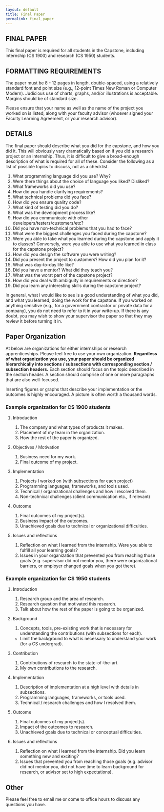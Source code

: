 ```yaml
---
layout: default
title: Final Paper
permalink: final_paper
---
```


## FINAL PAPER

This final paper is required for all students in the Capstone, including internship (CS 1900) and research (CS 1950) students.

## FORMATTING REQUIREMENTS

The paper must be 8 - 12 pages in length, double-spaced, using a relatively standard font and point size (e.g., 12-point Times New Roman or Computer Modern).  Judicious use of charts, graphs, and/or illustrations is acceptable.  Margins should be of standard size.

Please ensure that your name as well as the name of the project you worked on is listed, along with your faculty advisor (whoever signed your Faculty Learning Agreement, or your research advisor).

## DETAILS

The final paper should describe what you did for the capstone, and how you did it.  This will obviously vary dramatically based on if you did a research project or an internship.  Thus, it is difficult to give a broad-enough description of what is required for all of these.  Consider the following as a list of possible topics to discuss, not as a checklist.

1. What programming language did you use?  Why?
2. Were there things about the choice of language you liked?  Disliked?
3. What frameworks did you use?
4. How did you handle clarifying requirements?
5. What technical problems did you face?
6. How did you ensure quality code?
7. What kind of testing did you do?
8. What was the development process like?
9. How did you communicate with other developers/testers/customers/etc?
10. Did you have non-technical problems that you had to face?
11. What were the biggest challenges you faced during the capstone?
12. Were you able to take what you learned during the capstone and apply it to classes?  Conversely, were you able to use what you learned in class for the capstone project?
13. How did you design the software you were writing?
14. Did you present the project to customers?  How did you plan for it?
15. What was day-to-day life like?
16. Did you have a mentor?  What did they teach you?
17. What was the worst part of the capstone project?
18. How did you deal with ambiguity in requirements or direction?
19. Did you learn any interesting skills during the capstone project?

In general, what I would like to see is a good understanding of what you did, and what you learned, doing the work for the capstone.  If you worked on anything sensitive (e.g., for a government contractor or private data for a company), you do not need to refer to it in your write-up.  If there is any doubt, you may wish to show your supervisor the paper so that they may review it before turning it in.

## Paper Organization

At below are organizations for either internships or research
apprenticeships.  Please feel free to use your own organization.  **Regardless
of what organization you use, your paper should be organized
hierarchically into sections / subsections with corresponding section /
subsection headers.**  Each section should focus on the topic described in the
section header.  A section should comprise of one or more paragraphs that
are also well-focused.

Inserting figures or graphs that describe your implementation or the
outcomes is highly encouraged.  A picture is often worth a thousand words.

### Example organization for CS 1900 students

1. Introduction
    1. The company and what types of products it makes.
    1. Placement of my team in the organization.
    1. How the rest of the paper is organized.
    
1. Objectives / Motivation
    1. Business need for my work.
    1. Final outcome of my project.
  
1. Implementation
    1. Projects I worked on (with subsections for each project)
    1. Programming languages, frameworks, and tools used.
    1. Technical / organizational challenges and how I resolved them.
    1. Non-technical challenges (client communication etc., if relevant)
    
1. Outcome
    1. Final outcomes of my project(s).
    1. Business impact of the outcomes.
    1. Unachieved goals due to technical or organizational difficulties.

1. Issues and reflections
    1. Reflection on what I learned from the internship.  Were you able to fulfill all your learning goals?
    1. Issues in your organization that prevented you from reaching those goals (e.g. supervisor did not mentor you, there were organizational barriers, or employer changed goals when you got there).

### Example organization for CS 1950 students

1. Introduction
    1. Research group and the area of research.
    1. Research question that motivated this research.
    1. Talk about how the rest of the paper is going to be organized.

1. Background
    1. Concepts, tools, pre-existing work that is necessary for understanding the contributions (with subsections for each).
    * Limit the background to what is necessary to understand your work (for a CS undergrad).

3. Contribution
    1. Contributions of research to the state-of-the-art.
    1. My own contributions to the research.
  
1. Implementation
    1. Description of implementation at a high level with details in subsections.
    1. Programming languages, frameworks, or tools used.
    1. Technical / research challenges and how I resolved them.
    
1. Outcome
    1. Final outcomes of my project(s).
    1. Impact of the outcomes to research.
    1. Unachieved goals due to technical or conceptual difficulties.

1. Issues and reflections
    1. Reflection on what I learned from the internship.  Did you learn something new and exciting?
    1. Issues that prevented you from reaching those goals (e.g. advisor did not mentor you, did not have time to learn background for research, or advisor set to high expectations).
    
## Other

Please feel free to email me or come to office hours to discuss any questions you have.  
